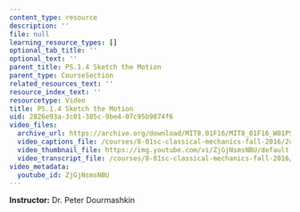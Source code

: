 ```yaml
---
content_type: resource
description: ''
file: null
learning_resource_types: []
optional_tab_title: ''
optional_text: ''
parent_title: PS.1.4 Sketch the Motion
parent_type: CourseSection
related_resources_text: ''
resource_index_text: ''
resourcetype: Video
title: PS.1.4 Sketch the Motion
uid: 2826e93a-3c01-385c-9be4-07c95b9874f6
video_files:
  archive_url: https://archive.org/download/MIT8.01F16/MIT8_01F16_W01PS04_360p.mp4
  video_captions_file: /courses/8-01sc-classical-mechanics-fall-2016/2c8f04dad5725169bad8a1f7862374a5_ZjGjNsmsNBU.vtt
  video_thumbnail_file: https://img.youtube.com/vi/ZjGjNsmsNBU/default.jpg
  video_transcript_file: /courses/8-01sc-classical-mechanics-fall-2016/e79e43c319bfdecdb790d062e1ad70d5_ZjGjNsmsNBU.pdf
video_metadata:
  youtube_id: ZjGjNsmsNBU
---
```


**Instructor:** Dr. Peter Dourmashkin